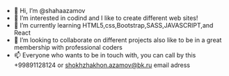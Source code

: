 - 👋 Hi, I’m @shahaazamov
- 👀 I’m interested in codind and I like to create different web sites!
- 🌱 I’m currently learning HTML5,css,Bootstrap,SASS,JAVASCRIPT,and React
- 💞️ I’m looking to collaborate on different projects also like to be in a great membership with professional coders
- 📫 Everyone who wants to be in touch with, you can call by this +99891128124 or shokhzhakhon.azamov@bk.ru email adress

<!---
shahaazamov/shahaazamov is a ✨ special ✨ repository because its `README.md` (this file) appears on your GitHub profile.
You can click the Preview link to take a look at your changes.
--->
